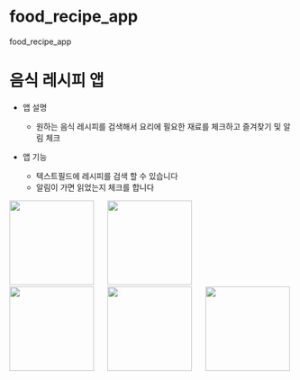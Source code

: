 # food_recipe_app

food_recipe_app

# 음식 레시피 앱

- 앱 설명

  - 원하는 음식 레시피를 검색해서 요리에 필요한 재료를 체크하고 즐겨찾기 및 알림 체크

- 앱 기능
  - 텍스트필드에 레시피를 검색 할 수 있습니다
  - 알림이 가면 읽었는지 체크를 합니다

<div style="display: inline-block; margin-right: 20px;">
  <img src="https://github.com/user-attachments/assets/024596df-0923-4cfb-bc3a-eda07729a051" width="150" />
</div>
<div style="display: inline-block; margin-right: 20px;">
  <img src="https://github.com/user-attachments/assets/5d06234c-fb82-4d9e-b72a-7a704994d0d0" width="150" />
</div>
<div style="display: inline-block; margin-right: 20px;">
  <img src="https://github.com/user-attachments/assets/3d618464-7446-4545-9598-e6dcade491dc" width="150" />
</div>
<div style="display: inline-block; margin-right: 20px;">
  <img src="https://github.com/user-attachments/assets/da5cafc2-c8ec-48fb-9e09-b13aa9a311c6" width="150" />
</div>
<div style="display: inline-block;">
  <img src="https://github.com/user-attachments/assets/3a475fe9-a78a-4ed7-8d97-324481f8d4c4" width="150" />
</div>

